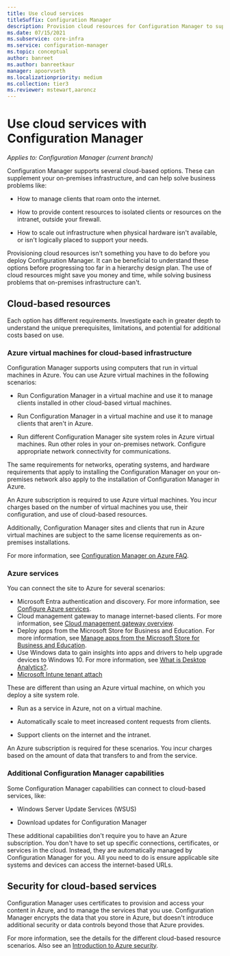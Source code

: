 ```yaml
---
title: Use cloud services
titleSuffix: Configuration Manager
description: Provision cloud resources for Configuration Manager to supplement your on-premises infrastructure.
ms.date: 07/15/2021
ms.subservice: core-infra
ms.service: configuration-manager
ms.topic: conceptual
author: banreet
ms.author: banreetkaur
manager: apoorvseth
ms.localizationpriority: medium
ms.collection: tier3
ms.reviewer: mstewart,aaroncz 
---
```


# Use cloud services with Configuration Manager

*Applies to: Configuration Manager (current branch)*

Configuration Manager supports several cloud-based options. These can supplement your on-premises infrastructure, and can help solve business problems like:  

- How to manage clients that roam onto the internet.

- How to provide content resources to isolated clients or resources on the intranet, outside your firewall.

- How to scale out infrastructure when physical hardware isn't available, or isn't logically placed to support your needs.

Provisioning cloud resources isn't something you have to do before you deploy Configuration Manager. It can be beneficial to understand these options before progressing too far in a hierarchy design plan. The use of cloud resources might save you money and time, while solving business problems that on-premises infrastructure can't.

## Cloud-based resources

Each option has different requirements. Investigate each in greater depth to understand the unique prerequisites, limitations, and potential for additional costs based on use.

### Azure virtual machines for cloud-based infrastructure

Configuration Manager supports using computers that run in virtual machines in Azure. You can use Azure virtual machines in the following scenarios:

- Run Configuration Manager in a virtual machine and use it to manage clients installed in other cloud-based virtual machines.

- Run Configuration Manager in a virtual machine and use it to manage clients that aren't in Azure.

- Run different Configuration Manager site system roles in Azure virtual machines. Run other roles in your on-premises network. Configure appropriate network connectivity for communications.

The same requirements for networks, operating systems, and hardware requirements that apply to installing the Configuration Manager on your on-premises network also apply to the installation of Configuration Manager in Azure.

An Azure subscription is required to use Azure virtual machines. You incur charges based on the number of virtual machines you use, their configuration, and use of cloud-based resources.

Additionally, Configuration Manager sites and clients that run in Azure virtual machines are subject to the same license requirements as on-premises installations.

For more information, see [Configuration Manager on Azure FAQ](configuration-manager-on-azure.yml).

### Azure services

You can connect the site to Azure for several scenarios:

- Microsoft Entra authentication and discovery. For more information, see [Configure Azure services](../servers/deploy/configure/azure-services-wizard.md).
- Cloud management gateway to manage internet-based clients. For more information, see [Cloud management gateway overview](../clients/manage/cmg/overview.md).
- Deploy apps from the Microsoft Store for Business and Education. For more information, see [Manage apps from the Microsoft Store for Business and Education](../../apps/deploy-use/manage-apps-from-the-windows-store-for-business.md).
- Use Windows data to gain insights into apps and drivers to help upgrade devices to Windows 10. For more information, see [What is Desktop Analytics?](../../desktop-analytics/overview.md).
- [Microsoft Intune tenant attach](../../tenant-attach/device-sync-actions.md)

These are different than using an Azure virtual machine, on which you deploy a site system role.

- Run as a service in Azure, not on a virtual machine.

- Automatically scale to meet increased content requests from clients.

- Support clients on the internet and the intranet.

An Azure subscription is required for these scenarios. You incur charges based on the amount of data that transfers to and from the service.

### Additional Configuration Manager capabilities

Some Configuration Manager capabilities can connect to cloud-based services, like:

- Windows Server Update Services (WSUS)

- Download updates for Configuration Manager

These additional capabilities don't require you to have an Azure subscription. You don't have to set up specific connections, certificates, or services in the cloud. Instead, they are automatically managed by Configuration Manager for you. All you need to do is ensure applicable site systems and devices can access the internet-based URLs.

## Security for cloud-based services

Configuration Manager uses certificates to provision and access your content in Azure, and to manage the services that you use. Configuration Manager encrypts the data that you store in Azure, but doesn't introduce additional security or data controls beyond those that Azure provides.

For more information, see the details for the different cloud-based resource scenarios. Also see an [Introduction to Azure security](/azure/security/fundamentals/overview).
